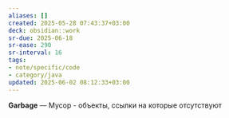 ```yaml
---
aliases: []
created: 2025-05-28 07:43:37+03:00
deck: obsidian::work
sr-due: 2025-06-18
sr-ease: 290
sr-interval: 16
tags:
- note/specific/code
- category/java
updated: 2025-06-02 08:12:33+03:00
---
```


**Garbage**
—
Мусор - объекты, ссылки на которые отсутствуют